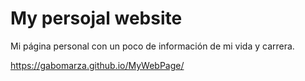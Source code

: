 # My persojal website
Mi página personal con un poco de información de mi vida y carrera.

https://gabomarza.github.io/MyWebPage/
